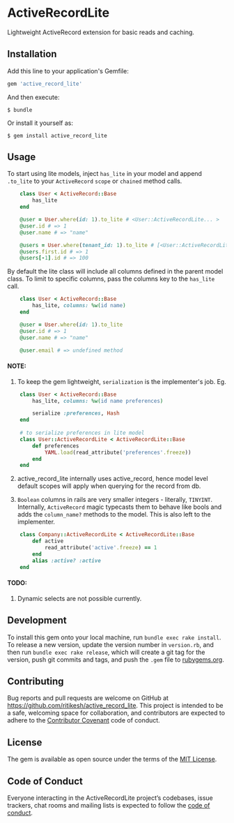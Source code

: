 # ActiveRecordLite

Lightweight ActiveRecord extension for basic reads and caching.

## Installation

Add this line to your application's Gemfile:

```ruby
gem 'active_record_lite'
```

And then execute:

    $ bundle

Or install it yourself as:

    $ gem install active_record_lite

## Usage

To start using lite models, inject `has_lite` in your model and append `.to_lite` to your `ActiveRecord` `scope` or `chained` method calls.

```ruby
    class User < ActiveRecord::Base
        has_lite
    end

    @user = User.where(id: 1).to_lite # <User::ActiveRecordLite... >
    @user.id # => 1
    @user.name # => "name"

    @users = User.where(tenant_id: 1).to_lite # [<User::ActiveRecordLite... >, ...]
    @users.first.id # => 1
    @users[-1].id # => 100
```

By default the lite class will include all columns defined in the parent model class. To limit to specific columns, pass the columns key to the `has_lite` call.

```ruby
    class User < ActiveRecord::Base
        has_lite, columns: %w(id name)
    end

    @user = User.where(id: 1).to_lite
    @user.id # => 1
    @user.name # => "name"

    @user.email # => undefined method
```

#### NOTE:
1. To keep the gem lightweight, `serialization` is the implementer's job. Eg.
```ruby
    class User < ActiveRecord::Base
        has_lite, columns: %w(id name preferences)

        serialize :preferences, Hash
    end
    
    # to serialize preferences in lite model
    class User::ActiveRecordLite < ActiveRecordLite::Base
        def preferences
            YAML.load(read_attribute('preferences'.freeze))
        end
    end
```
2. active_record_lite internally uses active_record, hence model level default scopes will apply when querying for the record from db.

3. `Boolean` columns in rails are very smaller integers - literally, `TINYINT`. Internally, `ActiveRecord` magic typecasts them to behave like bools and adds the `column_name?` methods to the model. This is also left to the implementer.
```ruby
    class Company::ActiveRecordLite < ActiveRecordLite::Base
        def active
            read_attribute('active'.freeze) == 1
        end
        alias :active? :active
    end
```
#### TODO:
1. Dynamic selects are not possible currently.

## Development

To install this gem onto your local machine, run `bundle exec rake install`. To release a new version, update the version number in `version.rb`, and then run `bundle exec rake release`, which will create a git tag for the version, push git commits and tags, and push the `.gem` file to [rubygems.org](https://rubygems.org).

## Contributing

Bug reports and pull requests are welcome on GitHub at https://github.com/ritikesh/active_record_lite. This project is intended to be a safe, welcoming space for collaboration, and contributors are expected to adhere to the [Contributor Covenant](http://contributor-covenant.org) code of conduct.

## License

The gem is available as open source under the terms of the [MIT License](https://opensource.org/licenses/MIT).

## Code of Conduct

Everyone interacting in the ActiveRecordLite project’s codebases, issue trackers, chat rooms and mailing lists is expected to follow the [code of conduct](https://github.com/[USERNAME]/active_record_lite/blob/master/CODE_OF_CONDUCT.md).
